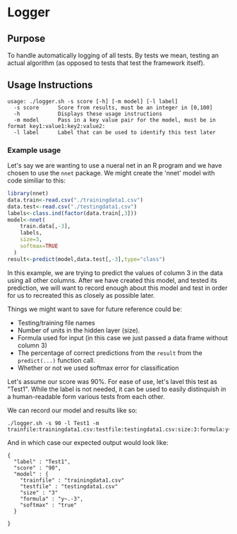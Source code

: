 # Logger
## Purpose
To handle automatically logging of all tests.
By tests we mean, testing an actual algorithm (as opposed to tests that test the framework itself).


## Usage Instructions
```
usage: ./logger.sh -s score [-h] [-m model] [-l label]
  -s score      Score from results, must be an integer in [0,100]
  -h            Displays these usage instructions
  -m model      Pass in a key value pair for the model, must be in format key1:value1:key2:value2:
  -l label      Label that can be used to identify this test later

```

### Example usage
Let's say we are wanting to use a nueral net in an R program and we have chosen to use the `nnet` package.
We might create the 'nnet' model with code similiar to this:
```R
library(nnet)
data.train<-read.csv("./trainingdata1.csv")
data.test<-read.csv("./testingdata1.csv")
labels<-class.ind(factor(data.train[,3]))
model<-nnet(
    train.data[,-3],
    labels,
    size=3,
    softmax=TRUE
  )
result<-predict(model,data.test[,-3],type="class")
```
In this example, we are trying to predict the values of column 3 in the data using all other columns.
After we have created this model, and tested its prediction, we will want to record enough about this model and test in order for us to recreated this as closely as possible later.

Things we might want to save for future reference could be:
- Testing/training file names
- Number of units in the hidden layer (size).
- Formula used for input (in this case we just passed a data frame without column 3)
- The percentage of correct predictions from the `result` from the `predict(...)` function call.
- Whether or not we used softmax error for classification

Let's assume our score was 90%.
For ease of use, let's lavel this test as "Test1". While the label is not needed, it can be used to easily distinquish in a human-readable form various tests from each other.

We can record our model and results like so:
```
./logger.sh -s 90 -l Test1 -m trainfile:trainingdata1.csv:testfile:testingdata1.csv:size:3:formula:y~.-3:softmax:true
```
And in which case our expected output would look like:
```
{
  "label" : "Test1",
  "score" : "90",
  "model" : {
    "trainfile" : "trainingdata1.csv"
    "testfile" : "testingdata1.csv"
    "size" : "3"
    "formula" : "y~.-3",
    "softmax" : "true"
  }

}
```
